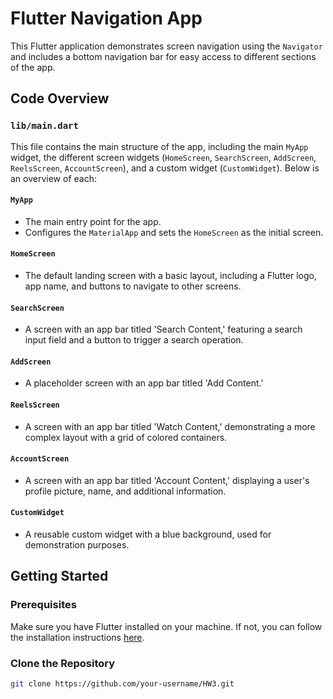 # Flutter Navigation App

This Flutter application demonstrates screen navigation using the `Navigator` and includes a bottom navigation bar for easy access to different sections of the app.

## Code Overview

### `lib/main.dart`

This file contains the main structure of the app, including the main `MyApp` widget, the different screen widgets (`HomeScreen`, `SearchScreen`, `AddScreen`, `ReelsScreen`, `AccountScreen`), and a custom widget (`CustomWidget`). Below is an overview of each:

#### `MyApp`

- The main entry point for the app.
- Configures the `MaterialApp` and sets the `HomeScreen` as the initial screen.

#### `HomeScreen`

- The default landing screen with a basic layout, including a Flutter logo, app name, and buttons to navigate to other screens.

#### `SearchScreen`

- A screen with an app bar titled 'Search Content,' featuring a search input field and a button to trigger a search operation.

#### `AddScreen`

- A placeholder screen with an app bar titled 'Add Content.'

#### `ReelsScreen`

- A screen with an app bar titled 'Watch Content,' demonstrating a more complex layout with a grid of colored containers.

#### `AccountScreen`

- A screen with an app bar titled 'Account Content,' displaying a user's profile picture, name, and additional information.

#### `CustomWidget`

- A reusable custom widget with a blue background, used for demonstration purposes.

## Getting Started

### Prerequisites

Make sure you have Flutter installed on your machine. If not, you can follow the installation instructions [here](https://flutter.dev/docs/get-started/install).

### Clone the Repository

```bash
git clone https://github.com/your-username/HW3.git
